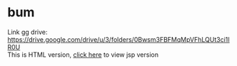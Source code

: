 # bum
Link gg drive: https://drive.google.com/drive/u/3/folders/0Bwsm3FBFMqMpVFhLQUt3ci1IR0U <br>
This is HTML version, <a href="https://github.com/minhquan2904/bum-jsp.git">click here</a> to view jsp version
